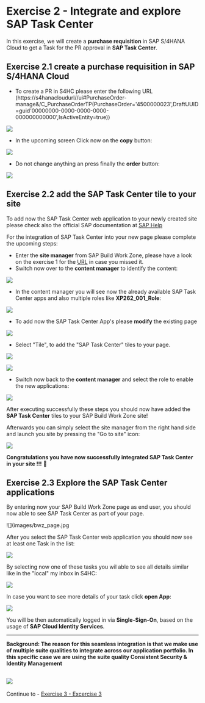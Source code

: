 # Exercise 2 - Integrate and explore SAP Task Center

In this exercise, we will create a **purchase requisition** in SAP S/4HANA Cloud to get a Task for the PR approval in **SAP Task Center**.

## Exercise 2.1 create a purchase requisition in SAP S/4HANA Cloud

- To create a PR in S4HC please enter the following URL (https://s4hanacloudurl//ui#PurchaseOrder-manage&/C_PurchaseOrderTP(PurchaseOrder='4500000023',DraftUUID=guid'00000000-0000-0000-0000-000000000000',IsActiveEntity=true))

![](images/s4prcopy.jpg)

- In the upcoming screen Click now on the **copy** button:

![](images/s4prcopy_order.jpg)

- Do not change anything an press finally the **order** button:

![](images/s4prcopy_success.jpg)


## Exercise 2.2 add the SAP Task Center tile to your site

To add now the SAP Task Center web application to your newly created site please check also the official SAP documentation at [SAP Help](https://help.sap.com/docs/task-center/sap-task-center/create-task-center-tile-on-sap-build-work-zone-standard-edition)

For the integration of SAP Task Center into your new page please complete the upcoming steps:

- Enter the **site manager** from SAP Build Work Zone, please have a look on the exercise 1 for the [URL](../ex1/README.md) in case you missed it.
- Switch now over to the **content manager** to identify the content:

![](images/content_manager_access.jpg)

- In the content manager you will see now the already available SAP Task Center apps and also multiple roles like **XP262_001_Role**:

![](images/content_manager_tc.jpg)

- To add now the SAP Task Center App's please **modify** the existing page

![](images/add_tc_widget_to_page.jpg)

-  Select "Tile", to add the "SAP Task Center" tiles to your page.

![](images/widget.jpg)

![](images/add_tc_apps.jpg)

- Switch now back to the **content manager** and select the role to enable the new applications:

![](images/add_apps_to_role.jpg)

After executing successfully these steps you should now have added the **SAP Task Center** tiles to your SAP Build Work Zone site!

Afterwards you can simply select the site manager from the right hand side and launch you site by pressing the "Go to site" icon:

![](images/stc_launch.jpg)

**Congratulations you have now successfully integrated SAP Task Center in your site !!!** :wave:

## Exercise 2.3 Explore the SAP Task Center applications

By entering now your SAP Build Work Zone page as end user, you should now able to see SAP Task Center as part of your page.

![](images/bwz_page.jpg

After you select the SAP Task Center web application you should now see at least one Task in the list:

![](images/taskcenter.jpg)

By selecting now one of these tasks you wil able to see all details similar like in the "local" my inbox in S4HC:

![](images/taskdetail.jpg)

In case you want to see more details of your task click **open App**:

![](images/openapp.jpg)

You will be then automatically logged in via **Single-Sign-On**, based on the usage of **SAP Cloud Identity Services**.

---
**Background: The reason for this seamless integration is that we make use of multiple suite qualities to integrate across our application portfolio. In this specific case we are using the suite quality Consistent Security & Identity Management**

![](images/suite_quality_overview.jpg)
---


Continue to - [Exercise 3 - Excercise 3 ](../ex3/README.md)
